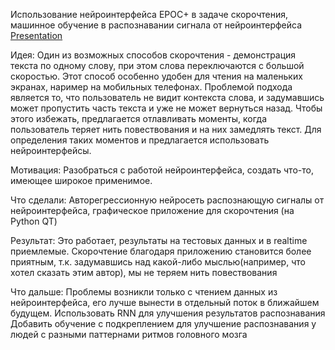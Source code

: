 Использование нейроинтерфейса EPOC+ в задаче скорочтения, машинное обучение в распознавании сигнала от нейроинтерфейса
[Presentation](https://niuitmo-my.sharepoint.com/personal/224789_niuitmo_ru/_layouts/15/guestaccess.aspx?docid=0621c163e565943d1a8fbf5b9ba993294&authkey=AU3Dm0IJSigsIEwRSu5u6U0&e=9ebf6fa71dcf461f875f3017c3f1cd43)

Идея:
Один из возможных способов скорочтения - демонстрация текста по одному слову, при 
этом слова переключаются с большой скоростью. Этот способ особенно удобен для чтения 
на маленьких экранах, наример на мобильных телефонах. Проблемой подхода является то, 
что пользователь не видит контекста слова, и задумавшись может пропустить часть текста 
и уже не может вернуться назад. Чтобы этого избежать, предлагается отлавливать моменты, 
когда пользователь теряет нить повествования и на них замедлять текст. Для определения 
таких моментов и предлагается использовать нейроинтерфейсы.

Мотивация:
Разобраться с работой нейроинтерфейса, создать что-то, имеющее широкое применимое.

Что сделали:
Авторегрессионную нейросеть распознающую сигналы от нейроинтерфейса, графическое приложение для скорочтения (на Python QT)

Результат:
Это работает, результаты на тестовых данных и в realtime приемлемые.
Скорочтение благодаря приложению становится более приятным, т.к. задумавшись над какой-либо мыслью(например, что хотел сказать этим автор), мы не теряем нить повествования

Что дальше:
Проблемы возникли только с чтением данных из нейроинтерфейса, его лучше вынести в отдельный поток в ближайшем будущем.
Использовать RNN для улучшения результатов распознавания
Добавить обучение с подкреплением для улучшение распознавания у людей с разными паттернами ритмов головного мозга
